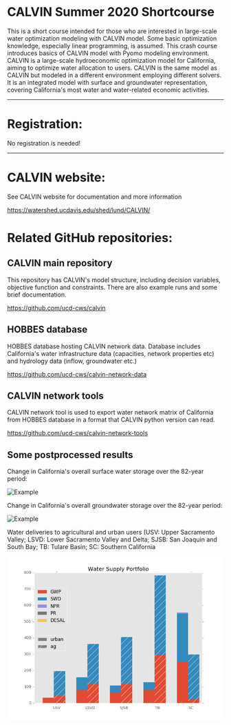 # CALVIN Summer 2020 Shortcourse

This is a short course intended for those who are interested in large-scale water optimization modeling with CALVIN model. Some basic optimization knowledge, especially linear programming, is assumed. This crash course introduces basics of CALVIN model with Pyomo modeling environment. CALVIN is a large-scale hydroeconomic optimization model for California, aiming to optimize water allocation to users. CALVIN is the same model as CALVIN but modeled in a different environment employing different solvers. It is an integrated model with surface and groundwater representation, covering California's most water and water-related economic activities.
*********************************
# Registration:

No registration is needed!

*********************************
# CALVIN website:
See CALVIN website for documentation and more information

https://watershed.ucdavis.edu/shed/lund/CALVIN/

# Related GitHub repositories:

## CALVIN main repository

This repository has CALVIN's model structure, including decision variables, objective function and constraints. There are also example runs and some brief documentation.

https://github.com/ucd-cws/calvin

## HOBBES database

HOBBES database hosting CALVIN network data. Database includes California's water infrastructure data (capacities, network properties etc) and hydrology data (inflow, groundwater etc.)

https://github.com/ucd-cws/calvin-network-data

## CALVIN network tools

CALVIN network tool is used to export water network matrix of California from HOBBES database in a format that CALVIN python version can read.

https://github.com/ucd-cws/calvin-network-tools

## Some postprocessed results

Change in California's overall surface water storage over the 82-year period:

![Example](Examples/full_size_model/sr.gif)

Change in California's overall groundwater storage over the 82-year period:

![Example](Examples/full_size_model/gw.gif)

Water deliveries to agricultural and urban users 
(USV: Upper Sacramento Valley; LSVD: Lower Sacramento Valley and Delta; SJSB: San Joaquin and South Bay; TB: Tulare Basin; SC: Southern California

![Example](Examples/full_size_model/portfolio.png)
